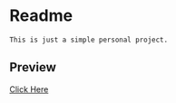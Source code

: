 # Readme

    This is just a simple personal project.

## Preview

[Click Here](https://githubbox.com/ShahSean/Basic-Calendar)
